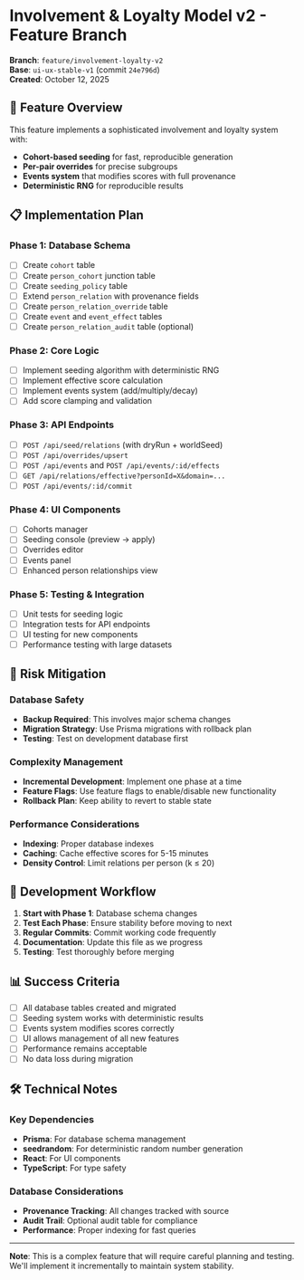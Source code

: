 # Involvement & Loyalty Model v2 - Feature Branch

**Branch**: `feature/involvement-loyalty-v2`  
**Base**: `ui-ux-stable-v1` (commit `24e796d`)  
**Created**: October 12, 2025

## 🎯 Feature Overview

This feature implements a sophisticated involvement and loyalty system with:
- **Cohort-based seeding** for fast, reproducible generation
- **Per-pair overrides** for precise subgroups
- **Events system** that modifies scores with full provenance
- **Deterministic RNG** for reproducible results

## 📋 Implementation Plan

### Phase 1: Database Schema
- [ ] Create `cohort` table
- [ ] Create `person_cohort` junction table
- [ ] Create `seeding_policy` table
- [ ] Extend `person_relation` with provenance fields
- [ ] Create `person_relation_override` table
- [ ] Create `event` and `event_effect` tables
- [ ] Create `person_relation_audit` table (optional)

### Phase 2: Core Logic
- [ ] Implement seeding algorithm with deterministic RNG
- [ ] Implement effective score calculation
- [ ] Implement events system (add/multiply/decay)
- [ ] Add score clamping and validation

### Phase 3: API Endpoints
- [ ] `POST /api/seed/relations` (with dryRun + worldSeed)
- [ ] `POST /api/overrides/upsert`
- [ ] `POST /api/events` and `POST /api/events/:id/effects`
- [ ] `GET /api/relations/effective?personId=X&domain=...`
- [ ] `POST /api/events/:id/commit`

### Phase 4: UI Components
- [ ] Cohorts manager
- [ ] Seeding console (preview → apply)
- [ ] Overrides editor
- [ ] Events panel
- [ ] Enhanced person relationships view

### Phase 5: Testing & Integration
- [ ] Unit tests for seeding logic
- [ ] Integration tests for API endpoints
- [ ] UI testing for new components
- [ ] Performance testing with large datasets

## 🚨 Risk Mitigation

### Database Safety
- **Backup Required**: This involves major schema changes
- **Migration Strategy**: Use Prisma migrations with rollback plan
- **Testing**: Test on development database first

### Complexity Management
- **Incremental Development**: Implement one phase at a time
- **Feature Flags**: Use feature flags to enable/disable new functionality
- **Rollback Plan**: Keep ability to revert to stable state

### Performance Considerations
- **Indexing**: Proper database indexes
- **Caching**: Cache effective scores for 5-15 minutes
- **Density Control**: Limit relations per person (k ≤ 20)

## 🔄 Development Workflow

1. **Start with Phase 1**: Database schema changes
2. **Test Each Phase**: Ensure stability before moving to next
3. **Regular Commits**: Commit working code frequently
4. **Documentation**: Update this file as we progress
5. **Testing**: Test thoroughly before merging

## 📊 Success Criteria

- [ ] All database tables created and migrated
- [ ] Seeding system works with deterministic results
- [ ] Events system modifies scores correctly
- [ ] UI allows management of all new features
- [ ] Performance remains acceptable
- [ ] No data loss during migration

## 🛠️ Technical Notes

### Key Dependencies
- **Prisma**: For database schema management
- **seedrandom**: For deterministic random number generation
- **React**: For UI components
- **TypeScript**: For type safety

### Database Considerations
- **Provenance Tracking**: All changes tracked with source
- **Audit Trail**: Optional audit table for compliance
- **Performance**: Proper indexing for fast queries

---

**Note**: This is a complex feature that will require careful planning and testing. We'll implement it incrementally to maintain system stability.
